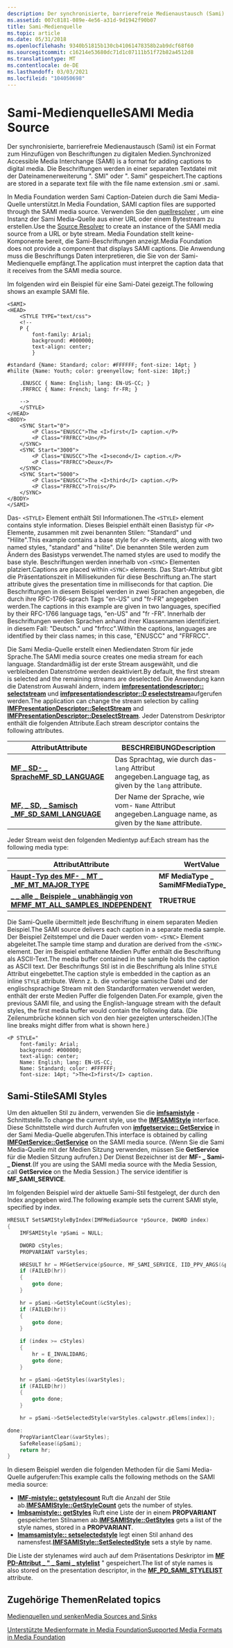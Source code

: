 ```yaml
---
description: Der synchronisierte, barrierefreie Medienaustausch (Sami) ist ein Format zum Hinzufügen von Beschriftungen zu digitalen Medien.
ms.assetid: 007c8181-089e-4e56-a31d-9d1942f90b07
title: Sami-Medienquelle
ms.topic: article
ms.date: 05/31/2018
ms.openlocfilehash: 9340b51815b130cb41061478358b2ab9dcf68f60
ms.sourcegitcommit: c16214e53680dc71d1c07111b51f72b82a4512d8
ms.translationtype: MT
ms.contentlocale: de-DE
ms.lasthandoff: 03/03/2021
ms.locfileid: "104050698"
---
```

# <a name="sami-media-source"></a><span data-ttu-id="d1184-103">Sami-Medienquelle</span><span class="sxs-lookup"><span data-stu-id="d1184-103">SAMI Media Source</span></span>

<span data-ttu-id="d1184-104">Der synchronisierte, barrierefreie Medienaustausch (Sami) ist ein Format zum Hinzufügen von Beschriftungen zu digitalen Medien.</span><span class="sxs-lookup"><span data-stu-id="d1184-104">Synchronized Accessible Media Interchange (SAMI) is a format for adding captions to digital media.</span></span> <span data-ttu-id="d1184-105">Die Beschriftungen werden in einer separaten Textdatei mit der Dateinamenerweiterung ". SMI" oder ". Sami" gespeichert.</span><span class="sxs-lookup"><span data-stu-id="d1184-105">The captions are stored in a separate text file with the file name extension .smi or .sami.</span></span>

<span data-ttu-id="d1184-106">In Media Foundation werden Sami Caption-Dateien durch die Sami Media-Quelle unterstützt.</span><span class="sxs-lookup"><span data-stu-id="d1184-106">In Media Foundation, SAMI caption files are supported through the SAMI media source.</span></span> <span data-ttu-id="d1184-107">Verwenden Sie den [quellresolver](source-resolver.md) , um eine Instanz der Sami Media-Quelle aus einer URL oder einem Bytestream zu erstellen.</span><span class="sxs-lookup"><span data-stu-id="d1184-107">Use the [Source Resolver](source-resolver.md) to create an instance of the SAMI media source from a URL or byte stream.</span></span> <span data-ttu-id="d1184-108">Media Foundation stellt keine-Komponente bereit, die Sami-Beschriftungen anzeigt.</span><span class="sxs-lookup"><span data-stu-id="d1184-108">Media Foundation does not provide a component that displays SAMI captions.</span></span> <span data-ttu-id="d1184-109">Die Anwendung muss die Beschriftungs Daten interpretieren, die Sie von der Sami-Medienquelle empfängt.</span><span class="sxs-lookup"><span data-stu-id="d1184-109">The application must interpret the caption data that it receives from the SAMI media source.</span></span>

<span data-ttu-id="d1184-110">Im folgenden wird ein Beispiel für eine Sami-Datei gezeigt.</span><span class="sxs-lookup"><span data-stu-id="d1184-110">The following shows an example SAMI file.</span></span>

``` syntax
<SAMI>
<HEAD>
    <STYLE TYPE="text/css">
    <!--
    P {
        font-family: Arial;
        background: #000000;
        text-align: center;
        }

#standard {Name: Standard; color: #FFFFFF; font-size: 14pt; } 
#hilite {Name: Youth; color: greenyellow; font-size: 18pt;}

    .ENUSCC { Name: English; lang: EN-US-CC; }
    .FRFRCC { Name: French; lang: fr-FR; } 

    -->
    </STYLE>
</HEAD>
<BODY>
    <SYNC Start="0">
        <P Class="ENUSCC">The <I>first</I> caption.</P>
        <P Class="FRFRCC">Un</P>
    </SYNC>
    <SYNC Start="3000">
        <P Class="ENUSCC">The <I>second</I> caption.</P>
        <P Class="FRFRCC">Deux</P>
    </SYNC>
    <SYNC Start="5000">
        <P Class="ENUSCC">The <I>third</I> caption.</P>
        <P Class="FRFRCC">Trois</P>
    </SYNC>
</BODY>
</SAMI>
```

<span data-ttu-id="d1184-111">Das- `<STYLE>` Element enthält Stil Informationen.</span><span class="sxs-lookup"><span data-stu-id="d1184-111">The `<STYLE>` element contains style information.</span></span> <span data-ttu-id="d1184-112">Dieses Beispiel enthält einen Basistyp für `<P>` Elemente, zusammen mit zwei benannten Stilen: "Standard" und "Hilite".</span><span class="sxs-lookup"><span data-stu-id="d1184-112">This example contains a base style for `<P>` elements, along with two named styles, "standard" and "hilite".</span></span> <span data-ttu-id="d1184-113">Die benannten Stile werden zum Ändern des Basistyps verwendet.</span><span class="sxs-lookup"><span data-stu-id="d1184-113">The named styles are used to modify the base style.</span></span> <span data-ttu-id="d1184-114">Beschriftungen werden innerhalb von `<SYNC>` Elementen platziert.</span><span class="sxs-lookup"><span data-stu-id="d1184-114">Captions are placed within `<SYNC>` elements.</span></span> <span data-ttu-id="d1184-115">Das Start-Attribut gibt die Präsentationszeit in Millisekunden für diese Beschriftung an.</span><span class="sxs-lookup"><span data-stu-id="d1184-115">The start attribute gives the presentation time in milliseconds for that caption.</span></span> <span data-ttu-id="d1184-116">Die Beschriftungen in diesem Beispiel werden in zwei Sprachen angegeben, die durch ihre RFC-1766-sprach Tags "en-US" und "fr-FR" angegeben werden.</span><span class="sxs-lookup"><span data-stu-id="d1184-116">The captions in this example are given in two languages, specified by their RFC-1766 language tags, "en-US" and "fr -FR".</span></span> <span data-ttu-id="d1184-117">Innerhalb der Beschriftungen werden Sprachen anhand ihrer Klassennamen identifiziert. in diesem Fall: "Deutsch." und "frfrcc".</span><span class="sxs-lookup"><span data-stu-id="d1184-117">Within the captions, languages are identified by their class names; in this case, "ENUSCC" and "FRFRCC".</span></span>

<span data-ttu-id="d1184-118">Die Sami Media-Quelle erstellt einen Mediendaten Strom für jede Sprache.</span><span class="sxs-lookup"><span data-stu-id="d1184-118">The SAMI media source creates one media stream for each language.</span></span> <span data-ttu-id="d1184-119">Standardmäßig ist der erste Stream ausgewählt, und die verbleibenden Datenströme werden deaktiviert.</span><span class="sxs-lookup"><span data-stu-id="d1184-119">By default, the first stream is selected and the remaining streams are deselected.</span></span> <span data-ttu-id="d1184-120">Die Anwendung kann die Datenstrom Auswahl ändern, indem [**imfpresentationdescriptor:: selectstream**](/windows/desktop/api/mfidl/nf-mfidl-imfpresentationdescriptor-selectstream) und [**imfpresentationdescriptor::D eselectstream**](/windows/desktop/api/mfidl/nf-mfidl-imfpresentationdescriptor-deselectstream)aufgerufen werden.</span><span class="sxs-lookup"><span data-stu-id="d1184-120">The application can change the stream selection by calling [**IMFPresentationDescriptor::SelectStream**](/windows/desktop/api/mfidl/nf-mfidl-imfpresentationdescriptor-selectstream) and [**IMFPresentationDescriptor::DeselectStream**](/windows/desktop/api/mfidl/nf-mfidl-imfpresentationdescriptor-deselectstream).</span></span> <span data-ttu-id="d1184-121">Jeder Datenstrom Deskriptor enthält die folgenden Attribute.</span><span class="sxs-lookup"><span data-stu-id="d1184-121">Each stream descriptor contains the following attributes.</span></span>



| <span data-ttu-id="d1184-122">Attribut</span><span class="sxs-lookup"><span data-stu-id="d1184-122">Attribute</span></span>                                                       | <span data-ttu-id="d1184-123">BESCHREIBUNG</span><span class="sxs-lookup"><span data-stu-id="d1184-123">Description</span></span>                                      |
|-----------------------------------------------------------------|--------------------------------------------------|
| [<span data-ttu-id="d1184-124">**MF \_ SD- \_ Sprache**</span><span class="sxs-lookup"><span data-stu-id="d1184-124">**MF\_SD\_LANGUAGE**</span></span>](mf-sd-language-attribute.md)            | <span data-ttu-id="d1184-125">Das Sprachtag, wie durch das- `lang` Attribut angegeben.</span><span class="sxs-lookup"><span data-stu-id="d1184-125">Language tag, as given by the `lang` attribute.</span></span>  |
| [<span data-ttu-id="d1184-126">**MF, \_ SD, \_ Samisch \_**</span><span class="sxs-lookup"><span data-stu-id="d1184-126">**MF\_SD\_SAMI\_LANGUAGE**</span></span>](mf-sd-sami-language-attribute.md) | <span data-ttu-id="d1184-127">Der Name der Sprache, wie vom- `Name` Attribut angegeben.</span><span class="sxs-lookup"><span data-stu-id="d1184-127">Language name, as given by the `Name` attribute.</span></span> |



 

<span data-ttu-id="d1184-128">Jeder Stream weist den folgenden Medientyp auf:</span><span class="sxs-lookup"><span data-stu-id="d1184-128">Each stream has the following media type:</span></span>



| <span data-ttu-id="d1184-129">Attribut</span><span class="sxs-lookup"><span data-stu-id="d1184-129">Attribute</span></span>                                                                            | <span data-ttu-id="d1184-130">Wert</span><span class="sxs-lookup"><span data-stu-id="d1184-130">Value</span></span>                 |
|--------------------------------------------------------------------------------------|-----------------------|
| [<span data-ttu-id="d1184-131">**Haupt-Typ des MF- \_ MT \_ \_**</span><span class="sxs-lookup"><span data-stu-id="d1184-131">**MF\_MT\_MAJOR\_TYPE**</span></span>](mf-mt-major-type-attribute.md)                            | <span data-ttu-id="d1184-132">**MF MediaType \_ Sami**</span><span class="sxs-lookup"><span data-stu-id="d1184-132">**MFMediaType\_SAMI**</span></span> |
| [<span data-ttu-id="d1184-133">**\_ \_ alle \_ Beispiele \_ unabhängig von MF**</span><span class="sxs-lookup"><span data-stu-id="d1184-133">**MF\_MT\_ALL\_SAMPLES\_INDEPENDENT**</span></span>](mf-mt-all-samples-independent-attribute.md) | <span data-ttu-id="d1184-134">**TRUE**</span><span class="sxs-lookup"><span data-stu-id="d1184-134">**TRUE**</span></span>              |



 

<span data-ttu-id="d1184-135">Die Sami-Quelle übermittelt jede Beschriftung in einem separaten Medien Beispiel.</span><span class="sxs-lookup"><span data-stu-id="d1184-135">The SAMI source delivers each caption in a separate media sample.</span></span> <span data-ttu-id="d1184-136">Der Beispiel Zeitstempel und die Dauer werden vom- `<SYNC>` Element abgeleitet.</span><span class="sxs-lookup"><span data-stu-id="d1184-136">The sample time stamp and duration are derived from the `<SYNC>` element.</span></span> <span data-ttu-id="d1184-137">Der im Beispiel enthaltene Medien Puffer enthält die Beschriftung als ASCII-Text.</span><span class="sxs-lookup"><span data-stu-id="d1184-137">The media buffer contained in the sample holds the caption as ASCII text.</span></span> <span data-ttu-id="d1184-138">Der Beschriftungs Stil ist in die Beschriftung als Inline `STYLE` Attribut eingebettet.</span><span class="sxs-lookup"><span data-stu-id="d1184-138">The caption style is embedded in the caption as an inline `STYLE` attribute.</span></span> <span data-ttu-id="d1184-139">Wenn z. b. die vorherige samische Datei und der englischsprachige Stream mit den Standardformaten verwendet werden, enthält der erste Medien Puffer die folgenden Daten.</span><span class="sxs-lookup"><span data-stu-id="d1184-139">For example, given the previous SAMI file, and using the English-language stream with the default styles, the first media buffer would contain the following data.</span></span> <span data-ttu-id="d1184-140">(Die Zeilenumbrüche können sich von den hier gezeigten unterscheiden.)</span><span class="sxs-lookup"><span data-stu-id="d1184-140">(The line breaks might differ from what is shown here.)</span></span>

``` syntax
<P STYLE="
    font-family: Arial;
    background: #000000;
    text-align: center;
    Name: English; lang: EN-US-CC;  
    Name: Standard; color: #FFFFFF; 
    font-size: 14pt; ">The<I>first</I> caption.
```

## <a name="sami-styles"></a><span data-ttu-id="d1184-141">Sami-Stile</span><span class="sxs-lookup"><span data-stu-id="d1184-141">SAMI Styles</span></span>

<span data-ttu-id="d1184-142">Um den aktuellen Stil zu ändern, verwenden Sie die [**imfsamistyle**](/windows/desktop/api/mfidl/nn-mfidl-imfsamistyle) -Schnittstelle.</span><span class="sxs-lookup"><span data-stu-id="d1184-142">To change the current style, use the [**IMFSAMIStyle**](/windows/desktop/api/mfidl/nn-mfidl-imfsamistyle) interface.</span></span> <span data-ttu-id="d1184-143">Diese Schnittstelle wird durch Aufrufen von [**imfgetservice:: GetService**](/windows/desktop/api/mfidl/nf-mfidl-imfgetservice-getservice) in der Sami Media-Quelle abgerufen.</span><span class="sxs-lookup"><span data-stu-id="d1184-143">This interface is obtained by calling [**IMFGetService::GetService**](/windows/desktop/api/mfidl/nf-mfidl-imfgetservice-getservice) on the SAMI media source.</span></span> <span data-ttu-id="d1184-144">(Wenn Sie die Sami Media-Quelle mit der Medien Sitzung verwenden, müssen Sie **GetService** für die Medien Sitzung aufrufen.) Der Dienst Bezeichner ist der **MF- \_ Sami- \_ Dienst**.</span><span class="sxs-lookup"><span data-stu-id="d1184-144">(If you are using the SAMI media source with the Media Session, call **GetService** on the Media Session.) The service identifier is **MF\_SAMI\_SERVICE**.</span></span>

<span data-ttu-id="d1184-145">Im folgenden Beispiel wird der aktuelle Sami-Stil festgelegt, der durch den Index angegeben wird.</span><span class="sxs-lookup"><span data-stu-id="d1184-145">The following example sets the current SAMI style, specified by index.</span></span>


```C++
HRESULT SetSAMIStyleByIndex(IMFMediaSource *pSource, DWORD index)
{
    IMFSAMIStyle *pSami = NULL;

    DWORD cStyles;
    PROPVARIANT varStyles;

    HRESULT hr = MFGetService(pSource, MF_SAMI_SERVICE, IID_PPV_ARGS(&pSami));
    if (FAILED(hr))
    {
        goto done;
    }

    hr = pSami->GetStyleCount(&cStyles);
    if (FAILED(hr))
    {
        goto done;
    }

    if (index >= cStyles)
    {
        hr = E_INVALIDARG;
        goto done;
    }

    hr = pSami->GetStyles(&varStyles);
    if (FAILED(hr))
    {
        goto done;
    }

    hr = pSami->SetSelectedStyle(varStyles.calpwstr.pElems[index]);

done:
    PropVariantClear(&varStyles);
    SafeRelease(&pSami);
    return hr;
}
```



<span data-ttu-id="d1184-146">In diesem Beispiel werden die folgenden Methoden für die Sami Media-Quelle aufgerufen:</span><span class="sxs-lookup"><span data-stu-id="d1184-146">This example calls the following methods on the SAMI media source:</span></span>

-   <span data-ttu-id="d1184-147">[**IMF-mistyle:: getstylecount**](/windows/desktop/api/mfidl/nf-mfidl-imfsamistyle-getstylecount) Ruft die Anzahl der Stile ab.</span><span class="sxs-lookup"><span data-stu-id="d1184-147">[**IMFSAMIStyle::GetStyleCount**](/windows/desktop/api/mfidl/nf-mfidl-imfsamistyle-getstylecount) gets the number of styles.</span></span>
-   <span data-ttu-id="d1184-148">[**Imbsamistyle:: getStyles**](/windows/desktop/api/mfidl/nf-mfidl-imfsamistyle-getstyles) Ruft eine Liste der in einem **PROPVARIANT** gespeicherten Stilnamen ab.</span><span class="sxs-lookup"><span data-stu-id="d1184-148">[**IMFSAMIStyle::GetStyles**](/windows/desktop/api/mfidl/nf-mfidl-imfsamistyle-getstyles) gets a list of the style names, stored in a **PROPVARIANT**.</span></span>
-   <span data-ttu-id="d1184-149">[**Imamsamistyle:: setselectedstyle**](/windows/desktop/api/mfidl/nf-mfidl-imfsamistyle-setselectedstyle) legt einen Stil anhand des namensfest.</span><span class="sxs-lookup"><span data-stu-id="d1184-149">[**IMFSAMIStyle::SetSelectedStyle**](/windows/desktop/api/mfidl/nf-mfidl-imfsamistyle-setselectedstyle) sets a style by name.</span></span>

<span data-ttu-id="d1184-150">Die Liste der stylenames wird auch auf dem Präsentations Deskriptor im [**MF PD-Attribut \_ " \_ Sami \_ stylelist**](mf-pd-sami-stylelist-attribute.md) " gespeichert.</span><span class="sxs-lookup"><span data-stu-id="d1184-150">The list of style names is also stored on the presentation descriptor, in the [**MF\_PD\_SAMI\_STYLELIST**](mf-pd-sami-stylelist-attribute.md) attribute.</span></span>

## <a name="related-topics"></a><span data-ttu-id="d1184-151">Zugehörige Themen</span><span class="sxs-lookup"><span data-stu-id="d1184-151">Related topics</span></span>

<dl> <dt>

[<span data-ttu-id="d1184-152">Medienquellen und senken</span><span class="sxs-lookup"><span data-stu-id="d1184-152">Media Sources and Sinks</span></span>](media-sources-and-sinks.md)
</dt> <dt>

[<span data-ttu-id="d1184-153">Unterstützte Medienformate in Media Foundation</span><span class="sxs-lookup"><span data-stu-id="d1184-153">Supported Media Formats in Media Foundation</span></span>](supported-media-formats-in-media-foundation.md)
</dt> </dl>

 

 



